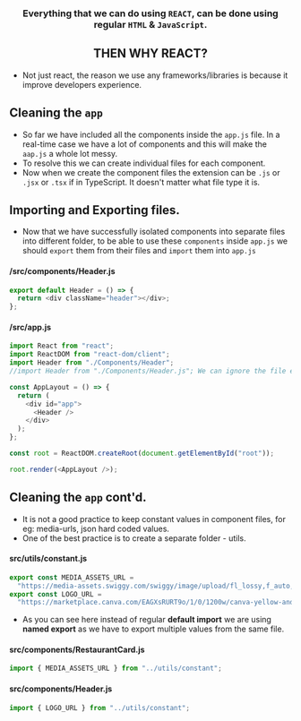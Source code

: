 ### <div align="center">Everything that we can do using `REACT`, can be done using regular `HTML` & `JavaScript`.</div>

## <div align="center">THEN WHY REACT?</div>

- Not just react, the reason we use any frameworks/libraries is because it improve developers experience.

## Cleaning the `app`

- So far we have included all the components inside the `app.js` file. In a real-time case we have a lot of components and this will make the `aap.js` a whole lot messy.
- To resolve this we can create individual files for each component.
- Now when we create the component files the extension can be `.js` or `.jsx` or `.tsx` if in TypeScript. It doesn't matter what file type it is.

## Importing and Exporting files.

- Now that we have successfully isolated components into separate files into different folder, to be able to use these `components` inside `app.js` we should `export` them from their files and `import` them into `app.js`

#### /src/components/Header.js

```javascript
export default Header = () => {
  return <div className="header"></div>;
};
```

#### /src/app.js

```javascript
import React from "react";
import ReactDOM from "react-dom/client";
import Header from "./Components/Header";
//import Header from "./Components/Header.js"; We can ignore the file extension after "Header" and it would still work.

const AppLayout = () => {
  return (
    <div id="app">
      <Header />
    </div>
  );
};

const root = ReactDOM.createRoot(document.getElementById("root"));

root.render(<AppLayout />);
```

## Cleaning the `app` cont'd.

- It is not a good practice to keep constant values in component files, for eg: media-urls, json hard coded values.
- One of the best practice is to create a separate folder - utils.

#### src/utils/constant.js

```javascript
export const MEDIA_ASSETS_URL =
  "https://media-assets.swiggy.com/swiggy/image/upload/fl_lossy,f_auto,q_auto,w_660/";
export const LOGO_URL =
  "https://marketplace.canva.com/EAGXsRURT9o/1/0/1200w/canva-yellow-and-brown-kitchen-food-logo-DRT6KFcL0ts.png";
```

- As you can see here instead of regular **default import** we are using **named export** as we have to export multiple values from the same file.

#### src/components/RestaurantCard.js

```javascript
import { MEDIA_ASSETS_URL } from "../utils/constant";
```

#### src/components/Header.js

```javascript
import { LOGO_URL } from "../utils/constant";
```
